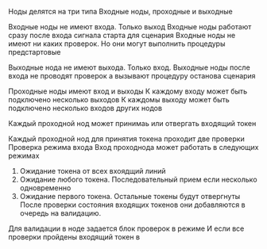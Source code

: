 Ноды делятся на три типа
Входные ноды, проходные и выходные

Входные ноды не имеют входа. Только выход
Входные ноды работают сразу после входа сигнала старта для сценария
Входные ноды не имеют ни каких проверок. Но они могут выполнить процедуры предстартовые

Выходные нода не имеют выхода. Только вход.
Выходные ноды после входа не проводят проверок а вызывают процедуру останова сценария

Проходные ноды имеют вход и выходы
К каждому входу может быть подключено несколько выходов
К каждомы выходу может быть подключено несколько входов других нодов



Каждый проходной нод может принимаь или отвергать входящий токен

Каждый проходной нод для принятия токена проходит две проверки
Проверка режима входа
Вход проходнода может работать в следующих режимах
1. Ожидание токена от всех вхоядщий линий
2. Ожидание любого токена. Последовательный прием если несколько одновременно
3. Ожидание первого токена. Остальные токены будут отвергнуты
После проверки состояния входящих токенов
они добавляются в очередь на валидацию.

Для валидации в ноде задается блок проверок в режиме И если все проверки пройдены
входящий токен в

